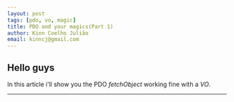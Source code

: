 ```yaml
---
layout: post
tags: [pdo, vo, magic]
title: PDO and your magics(Part 1)
author: Kinn Coelho Julião
email: kinncj@gmail.com
---
```

## Hello guys

In this article i'll show you the PDO _fetchObject_ working fine with a _VO_.

***


